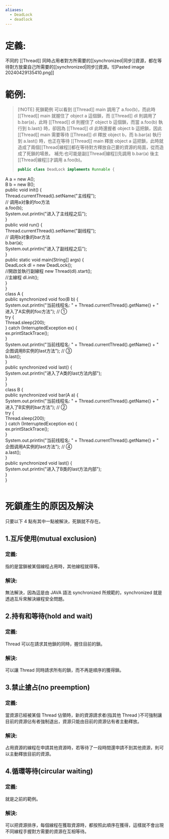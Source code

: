 ```yaml
---
aliases:
  - DeadLock
  - deadlock
---
```

# 定義:
不同的 [[Thread]] 同時占用者對方所需要的[[synchronized|同步]]資源，都在等待對方放棄自己所需要的[[synchronized|同步]]資源。![[Pasted image 20240429135410.png]]
# 範例:
>[!NOTE] 死鎖範例
>可以看到 [[Thread]] main 調用了 a.foo(b)，而此時 [[Thread]] main 就握住了 object a 這個鎖，而 [[Thread]] dl 則調用了 b.bar(a)，此時 [[Thread]] dl 則握住了 object b 這個鎖，而當 a.foo(b) 執行到 b.last() 時，卻因為 [[Thread]] dl 此時還握者 object b 這把鎖，因此 [[Thread]] main 需要等待 [[Thread]] dl 釋放 object b，而 b.bar(a) 執行到 a.last() 時，也正在等待 [[Thread]] main 釋放 object a 這把鎖，此時就造成了兩個[[Thread|線程]]都在等待對方釋放自己要的資源的局面，從而造成了死鎖的場景。
>補充:也可能是副[[Thread|線程]]先調用 b.bar(a) 後主[[Thread|線程]]才調用 a.foo(b)。
>```java
>public class DeadLock implements Runnable {  
A a = new A();  
B b = new B();  
public void init() {  
Thread.currentThread().setName("主线程");  
// 调用a对象的foo方法  
a.foo(b);  
System.out.println("进入了主线程之后");  
}  
public void run() {  
Thread.currentThread().setName("副线程");  
// 调用b对象的bar方法  
b.bar(a);  
System.out.println("进入了副线程之后");  
}  
public static void main(String[] args) {  
DeadLock dl = new DeadLock();  
//開啟並執行副線程
new Thread(dl).start();  
//主線程
dl.init();  
}  
}  
class A {  
public synchronized void foo(B b) {  
System.out.println("当前线程名: " + Thread.currentThread().getName()   + " 进入了A实例的foo方法"); // ①  
try {  
Thread.sleep(200);  
} catch (InterruptedException ex) {  
ex.printStackTrace();  
}  
System.out.println("当前线程名: " + Thread.currentThread().getName()  + " 企图调用B实例的last方法"); // ③  
b.last();  
}  
public synchronized void last() {  
System.out.println("进入了A类的last方法内部");  
}  
}  
class B {  
public synchronized void bar(A a) {  
System.out.println("当前线程名: " + Thread.currentThread().getName()  + " 进入了B实例的bar方法"); // ②  
try {  
Thread.sleep(200);  
} catch (InterruptedException ex) {  
ex.printStackTrace();  
}  
System.out.println("当前线程名: " + Thread.currentThread().getName()  + " 企图调用A实例的last方法"); // ④  
a.last();  
}  
public synchronized void last() {  
System.out.println("进入了B类的last方法内部");  
}  
}
>
>```
# 死鎖產生的原因及解決
只要以下 4 點有其中一點被解決，死鎖就不存在。
## 1.互斥使用(mutual exclusion)
### 定義:
指的是當鎖被某個線程占用時，其他線程就得等。
### 解決:
無法解決，因為這是由 JAVA 語法 synchronized 所規範的，synchronized 就是透過互斥來解決線程安全問題。
## 2.持有和等待(hold and wait)
### 定義:
Thread 可以在請求其他鎖的同時，握住目前的鎖。
### 解決:
可以讓 Thread 同時請求所有的鎖，而不再是順序的獲得鎖。
## 3.禁止搶占(no preemption)
### 定義:
當資源已經被某個 Thread 佔領時，新的資源請求者(指其他 Thread )不可強制讓目前的資源佔有者強制退出，資源只能由目前的資源佔有者主動釋放。
### 解決:
占用資源的線程在申請其他資源時，若等待了一段時間還申請不到其他資源，則可以主動釋放目前的資源。
## 4.循環等待(circular waiting)
### 定義:
就是之前的範例。
### 解決:
可以把資源排序，每個線程在獲取資源時，都按照此順序在獲得，這樣就不會出現不同線程手握對方需要的資源在互相等待。